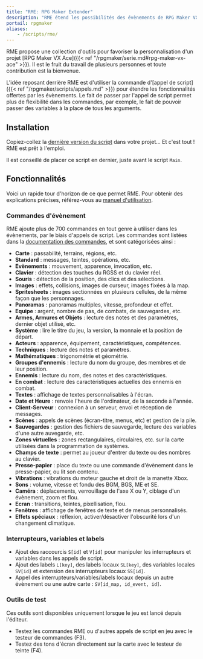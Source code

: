```yaml
---
title: "RME: RPG Maker Extender"
description: "RME étend les possibilités des évènements de RPG Maker VX Ace, avec des outils pratiques et des centaines de nouvelles commandes."
portail: rpgmaker
aliases:
    - /scripts/rme/
---
```


RME propose une collection d'outils pour favoriser la personnalisation d'un projet [RPG Maker VX Ace]({{< ref "/rpgmaker/serie.md#rpg-maker-vx-ace" >}}). Il est le fruit du travail de plusieurs personnes et toute contribution est la bienvenue.

L'idée reposant derrière RME est d'utiliser la commande d'[appel de script]({{< ref "/rpgmaker/scripts/appels.md" >}}) pour étendre les fonctionnalités offertes par les évènements. Le fait de passer par l'appel de script permet plus de flexibilité dans les commandes, par exemple, le fait de pouvoir passer des variables à la place de tous les arguments.

## Installation

Copiez-collez la [dernière version du script](https://raw.githubusercontent.com/RMEx/RME/master/RME.rb) dans votre projet... Et c'est tout ! RME est prêt à l'emploi.

Il est conseillé de placer ce script en dernier, juste avant le script `Main`.

## Fonctionnalités

Voici un rapide tour d'horizon de ce que permet RME. Pour obtenir des explications précises, référez-vous au [manuel d'utilisation](https://github.com/RMEx/RME/wiki).

### Commandes d'évènement

RME ajoute plus de 700 commandes en tout genre à utiliser dans les évènements, par le biais d'appels de script. Les commandes sont listées dans la [documentation des commandes](http://rmex.github.io/RMEDoc/), et sont catégorisées ainsi :

- **Carte** : passabilité, terrains, régions, etc.
- **Standard** : messages, teintes, opérations, etc.
- **Evènements** : mouvement, apparence, invocation, etc.
- **Clavier** : détection des touches du RGSS et du clavier réel.
- **Souris** : détection de la position, des clics et des sélections.
- **Images** : effets, collisions, images de curseur, images fixées à la map.
- **Spritesheets** : images sectionnées en plusieurs cellules, de la même façon que les personnages.
- **Panoramas** : panoramas multiples, vitesse, profondeur et effet.
- **Equipe** : argent, nombre de pas, de combats, de sauvegardes, etc.
- **Armes, Armures et Objets** : lecture des notes et des paramètres, dernier objet utilisé, etc.
- **Système** : lire le titre du jeu, la version, la monnaie et la position de départ.
- **Acteurs** : apparence, équipement, caractéristiques, compétences.
- **Techniques** : lecture des notes et paramètres.
- **Mathématiques** : trigonométrie et géométrie.
- **Groupes d'ennemis** : lecture du nom du groupe, des membres et de leur position.
- **Ennemis** : lecture du nom, des notes et des caractéristiques.
- **En combat** : lecture des caractéristiques actuelles des ennemis en combat.
- **Textes** : affichage de textes personnalisables à l'écran.
- **Date et Heure** : renvoie l'heure de l'ordinateur, de la seconde à l'année.
- **Client-Serveur** : connexion à un serveur, envoi et réception de messages.
- **Scènes** : appels de scènes (écran-titre, menus, etc) et gestion de la pile.
- **Sauvegardes** : gestion des fichiers de sauvegarde, lecture des variables d'une autre auvegarde, etc.
- **Zones virtuelles** : zones rectangulaires, circulaires, etc. sur la carte utilisées dans la programmation de systèmes.
- **Champs de texte** : permet au joueur d'entrer du texte ou des nombres au clavier.
- **Presse-papier** : place du texte ou une commande d'évènement dans le presse-papier, ou lit son contenu.
- **Vibrations** : vibrations du moteur gauche et droit de la manette Xbox.
- **Sons** : volume, vitesse et fondu des BGM, BGS, ME et SE.
- **Caméra** : déplacements, verrouillage de l'axe X ou Y, ciblage d'un évènement, zoom et flou.
- **Ecran** : transitions, teintes, pixellisation, flou.
- **Fenêtres** : affichage de fenêtres de texte et de menus personnalisés.
- **Effets spéciaux** : réflexion, activer/désactiver l'obscurité lors d'un changement climatique.

### Interrupteurs, variables et labels

- Ajout des raccourcis `S[id]` et `V[id]` pour manipuler les interrupteurs et variables dans les appels de script.
- Ajout des labels `L[key]`, des labels locaux `SL[key]`, des variables locales `SV[id]` et extension des interrupteurs locaux `SS[id]`.
- Appel des interrupteurs/variables/labels locaux depuis un autre évènement ou une autre carte : `SV[id_map, id_event, id]`.

### Outils de test

Ces outils sont disponibles uniquement lorsque le jeu est lancé depuis l'éditeur.

- Testez les commandes RME ou d'autres appels de script en jeu avec le testeur de commandes (F3).
- Testez des tons d'écran directement sur la carte avec le testeur de teinte (F4).

